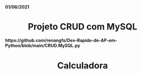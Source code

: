 #### 01/06/2021

<h1 align="center"> Projeto CRUD com MySQL </h1>
<h4>https://github.com/renangfs/Dev-Rapido-de-AP-em-Python/blob/main/CRUD.MySQL.py</h4>
<h1 align="center"> Calculadora </h1>

